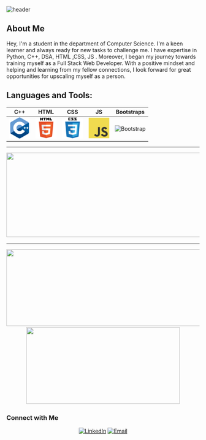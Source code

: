 ![header](https://capsule-render.vercel.app/api?type=venom&height=200&text=I%20am%20Shiwam.&fontSize=70&color=0:8871e5,100:b678c4&stroke=b678c4)

## About Me 
Hey, I'm a student in the department of Computer Science. I'm a keen learner and always ready for new tasks to challenge me. I have expertise in Python, C++, DSA, HTML ,CSS, JS . Moreover, I began my journey towards training myself as a Full Stack Web Developer. With a positive mindset and helping and learning from my fellow connections, I look forward for great opportunities for upscaling myself as a person.


## Languages and Tools:


| C++ | HTML | CSS | JS | Bootstraps |
|----------|----------|----------|----------|-----|
|  <img src="https://github.com/devicons/devicon/blob/master/icons/cplusplus/cplusplus-original.svg" title="C++"  alt="C++" width="55" height="55"/> |  <img src="https://raw.githubusercontent.com/devicons/devicon/master/icons/html5/html5-original-wordmark.svg" alt="html5"  width="55" height="55"/>  |  <img src="https://raw.githubusercontent.com/devicons/devicon/master/icons/css3/css3-original-wordmark.svg" alt="css3"  width="55" height="55"/>  |<img src="https://github.com/devicons/devicon/blob/master/icons/javascript/javascript-original.svg" title="JavaScript" alt="JavaScript" width="55" height="55"/> | <img src="https://upload.wikimedia.org/wikipedia/commons/thumb/b/b2/Bootstrap_logo.svg/2560px-Bootstrap_logo.svg.png" alt="Bootstrap"  width="70" height="55"/>      

---

  
<p align="center">
  <img width="800" height="220" src="https://github-readme-streak-stats.herokuapp.com/?user=thakurchirag&theme=highcontrast&hide_border=true&border_radius=5&card_width=800">
</p>

---
<p align="center">
  <img width="600" height="200" src="https://github-readme-stats.vercel.app/api?username=thakurchirag&show_icons=true&theme=vision-friendly-dark">
  <img width="400" height="200" src="https://github-readme-stats.vercel.app/api/top-langs?username=thakurchirag&size_weight=0.15&count_weight=0.5&layout=compact&theme=vision-friendly-dark">
</p>

### Connect with Me 

<p align="center">
<a href="https://www.linkedin.com/in/shiwam-singh-5058ab278/"><img alt="LinkedIn" src="https://img.shields.io/badge/LinkedIn-Shiwam singh-blue?style=flat-square&logo=linkedin"></a>
<a href="shiwamsingh5655@gmail.com"><img alt="Email" src="https://img.shields.io/badge/Email-Shiwam singh-blue?style=flat-square&logo=gmail"></a>
</p>
 
